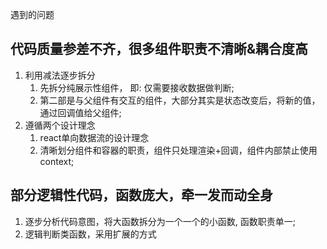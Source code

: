 遇到的问题

## 代码质量参差不齐，很多组件职责不清晰&耦合度高

1. 利用减法逐步拆分
   1. 先拆分纯展示性组件， 即: 仅需要接收数据做判断;
   2. 第二部是与父组件有交互的组件，大部分其实是状态改变后，将新的值，通过回调值给父组件;
2. 遵循两个设计理念
   1. react单向数据流的设计理念
   2. 清晰划分组件和容器的职责，组件只处理渲染+回调，组件内部禁止使用context;



## 部分逻辑性代码，函数庞大，牵一发而动全身
1. 逐步分析代码意图，将大函数拆分为一个一个的小函数, 函数职责单一;
2. 逻辑判断类函数，采用扩展的方式
